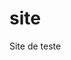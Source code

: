 # site
Site de teste
<!doctype html>
<html lang= "pt-br">
  <head>
    <meta charset="utf-8">
      <title> 
        Teste online
      </title>
  </head>
  <body>
  </body>
</hml>
